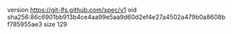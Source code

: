 version https://git-lfs.github.com/spec/v1
oid sha256:86c6901bb913b4ce4aa99e5aa9d60d2ef4e27a4502a479b0a8608bf785955ae3
size 129
